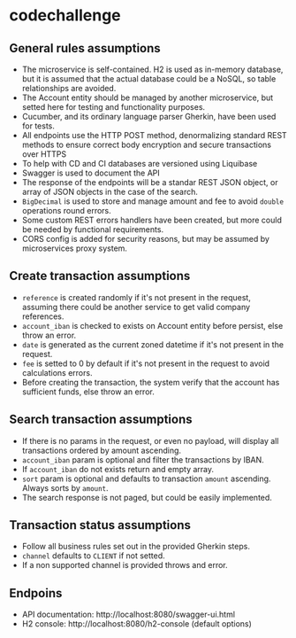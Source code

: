 # codechallenge

## General rules assumptions

- The microservice is self-contained. H2 is used as in-memory database, but it is assumed that the actual database could be a NoSQL, so table relationships are avoided.
- The Account entity should be managed by another microservice, but setted here for testing and functionality purposes.
- Cucumber, and its ordinary language parser Gherkin, have been used for tests.
- All endpoints use the HTTP POST method, denormalizing standard REST methods to ensure correct body encryption and secure transactions over HTTPS
- To help with CD and CI databases are versioned using Liquibase
- Swagger is used to document the API
- The response of the endpoints will be a standar REST JSON object, or array of JSON objects in the case of the search.
- `BigDecimal` is used to store and manage amount and fee to avoid `double` operations round errors.
- Some custom REST errors handlers have been created, but more could be needed by functional requirements.
- CORS config is added for security reasons, but may be assumed by microservices proxy system.

## Create transaction assumptions

- `reference` is created randomly if it's not present in the request, assuming there could be another service to get valid company references.
- `account_iban` is checked to exists on Account entity before persist, else throw an error.
- `date` is generated as the current zoned datetime if it's not present in the request.
- `fee` is setted to 0 by default if it's not present in the request to avoid calculations errors.
- Before creating the transaction, the system verify that the account has sufficient funds, else throw an error.

## Search transaction assumptions

- If there is no params in the request, or even no payload, will display all transactions ordered by amount ascending.
- `account_iban` param is optional and filter the transactions by IBAN.
- If `account_iban` do not exists return and empty array.
- `sort` param is optional and defaults to transaction `amount` ascending. Always sorts by `amount`.
- The search response is not paged, but could be easily implemented.

## Transaction status assumptions

- Follow all business rules set out in the provided Gherkin steps. 
- `channel` defaults to `CLIENT` if not setted.
- If a non supported channel is provided throws and error.

## Endpoins

- API documentation: http://localhost:8080/swagger-ui.html
- H2 console: http://localhost:8080/h2-console (default options)
 